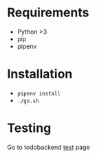 # Requirements

* Python >3
* pip
* pipenv

# Installation

* `pipenv install`
* `./go.sh`


# Testing

Go to todobackend [test](https://www.todobackend.com/specs/index.html?http://localhost:5000) page
